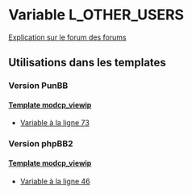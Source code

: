 # Variable L_OTHER_USERS
[Explication sur le forum des forums](http://forum.forumactif.com/t294113-listing-des-variables#L_OTHER_USERS)
## Utilisations dans les templates
### Version PunBB
#### [Template modcp_viewip](punbb/modcp_viewip.md)
* [Variable à la ligne 73](../punbb/modcp_viewip.tpl#L73)
### Version phpBB2
#### [Template modcp_viewip](subsilver/modcp_viewip.md)
* [Variable à la ligne 46](../subsilver/modcp_viewip.tpl#L46)